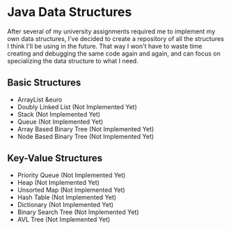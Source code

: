 # Java Data Structures
After several of my university assignments required me to implement my own data structures, I've decided to create a repository of all the structures I think 
I'll be using in the future. That way I won't have to waste time creating and debugging the same code again and again, and can focus on specializing the data structure 
to what I need.

## Basic Structures
- ArrayList &euro
- Doubly Linked List (Not Implemented Yet)
- Stack (Not Implemented Yet)
- Queue (Not Implemented Yet)
- Array Based Binary Tree (Not Implemented Yet)
- Node Based Binary Tree (Not Implemented Yet)
	
	
## Key-Value Structures
- Priority Queue (Not Implemented Yet)
- Heap (Not Implemented Yet)
- Unsorted Map (Not Implemented Yet)
- Hash Table (Not Implemented Yet)
- Dictionary (Not Implemented Yet)
- Binary Search Tree (Not Implemented Yet)
- AVL Tree (Not Implemented Yet)
